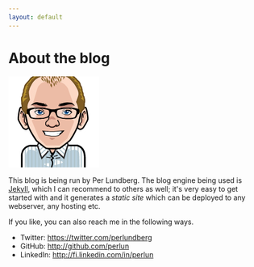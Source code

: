 ```yaml
---
layout: default
---
```


# About the blog

![Per Lundberg](/images/perlun.png)

This blog is being run by Per Lundberg. The blog engine being used is [Jekyll](http://jekyllrb.com), which I can recommend to others as well; it's very easy to get started with and it generates a _static site_ which can be deployed to any webserver, any hosting etc.

If you like, you can also reach me in the following ways.

* Twitter: https://twitter.com/perlundberg
* GitHub: http://github.com/perlun
* LinkedIn: http://fi.linkedin.com/in/perlun

